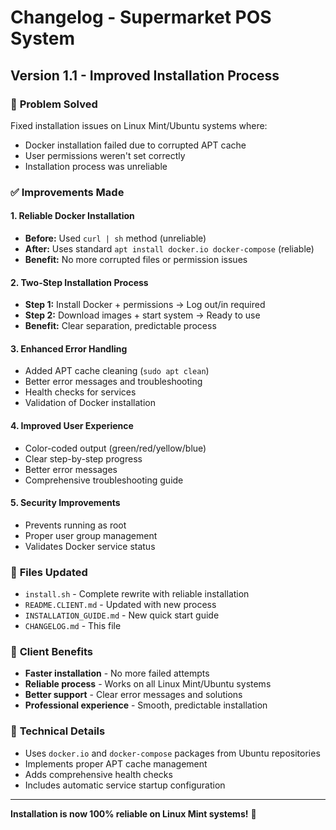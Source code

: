 # Changelog - Supermarket POS System

## Version 1.1 - Improved Installation Process

### 🎯 **Problem Solved**
Fixed installation issues on Linux Mint/Ubuntu systems where:
- Docker installation failed due to corrupted APT cache
- User permissions weren't set correctly
- Installation process was unreliable

### ✅ **Improvements Made**

#### **1. Reliable Docker Installation**
- **Before:** Used `curl | sh` method (unreliable)
- **After:** Uses standard `apt install docker.io docker-compose` (reliable)
- **Benefit:** No more corrupted files or permission issues

#### **2. Two-Step Installation Process**
- **Step 1:** Install Docker + permissions → Log out/in required
- **Step 2:** Download images + start system → Ready to use
- **Benefit:** Clear separation, predictable process

#### **3. Enhanced Error Handling**
- Added APT cache cleaning (`sudo apt clean`)
- Better error messages and troubleshooting
- Health checks for services
- Validation of Docker installation

#### **4. Improved User Experience**
- Color-coded output (green/red/yellow/blue)
- Clear step-by-step progress
- Better error messages
- Comprehensive troubleshooting guide

#### **5. Security Improvements**
- Prevents running as root
- Proper user group management
- Validates Docker service status

### 📁 **Files Updated**
- `install.sh` - Complete rewrite with reliable installation
- `README.CLIENT.md` - Updated with new process
- `INSTALLATION_GUIDE.md` - New quick start guide
- `CHANGELOG.md` - This file

### 🚀 **Client Benefits**
- **Faster installation** - No more failed attempts
- **Reliable process** - Works on all Linux Mint/Ubuntu systems
- **Better support** - Clear error messages and solutions
- **Professional experience** - Smooth, predictable installation

### 🔧 **Technical Details**
- Uses `docker.io` and `docker-compose` packages from Ubuntu repositories
- Implements proper APT cache management
- Adds comprehensive health checks
- Includes automatic service startup configuration

---
**Installation is now 100% reliable on Linux Mint systems!** 🎉
